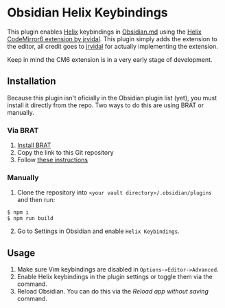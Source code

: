 # Obsidian Helix Keybindings

This plugin enables [Helix](https://helix-editor.com/) keybindings in [Obsidian.md](https://obsidian.md/) using the [Helix CodeMirror6 extension by jrvidal](https://gitlab.com/_rvidal/codemirror-helix).
This plugin simply adds the extension to the editor, all credit goes to [jrvidal](https://github.com/jrvidal) for actually implementing the extension.

Keep in mind the CM6 extension is in a very early stage of development.

## Installation

Because this plugin isn't oficially in the Obsidian plugin list (yet), you must install it directly from the repo.
Two ways to do this are using BRAT or manually.

### Via BRAT

1. [Install BRAT](https://obsidian.md/plugins?search=brat)
2. Copy the link to this Git repository
3. Follow [these instructions](https://tfthacker.com/brat-quick-guide#Adding+a+beta+plugin)

### Manually

1. Clone the repository into `<your vault directory>/.obsidian/plugins` and then run:
  ```
  $ npm i
  $ npm run build
  ```
2. Go to Settings in Obsidian and enable `Helix Keybindings`.

## Usage

1) Make sure Vim keybindings are disabled in `Options->Editor->Advanced`.
2) Enable Helix keybindings in the plugin settings or toggle them via the command.
3) Reload Obsidian. You can do this via the *Reload app without saving* command.
